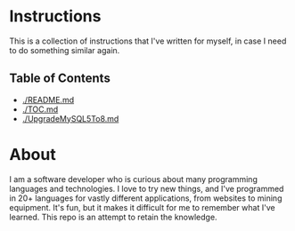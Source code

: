 # Instructions

This is a collection of instructions that I've written for myself, in case I need to do something similar again.

## Table of Contents
- [./README.md](./README.md)
- [./TOC.md](./TOC.md)
- [./UpgradeMySQL5To8.md](./UpgradeMySQL5To8.md)


# About

I am a software developer who is curious about many programming languages and technologies. I love to try new things, and I've programmed in 20+ languages for vastly different applications, from websites to mining equipment. It's fun, but it makes it difficult for me to remember what I've learned. This repo is an attempt to retain the knowledge.
